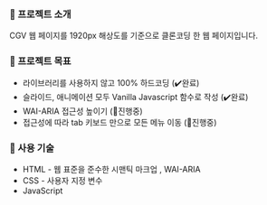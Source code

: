 ### 📍 프로젝트 소개

CGV 웹 페이지를 1920px 해상도를 기준으로 클론코딩 한 웹 페이지입니다.

### 🚀 프로젝트 목표

- 라이브러리를 사용하지 않고 100% 하드코딩 (✔️완료)
- 슬라이드, 애니메이션 모두 Vanilla Javascript 함수로 작성 (✔️완료)
- WAI-ARIA 접근성 높이기 (👣진행중)
- 접근성에 따라 tab 키보드 만으로 모든 메뉴 이동 (👣진행중)

### 🔩 사용 기술
 - HTML - 웹 표준을 준수한 시맨틱 마크업 , WAI-ARIA<br>
 - CSS - 사용자 지정 변수
 - JavaScript
